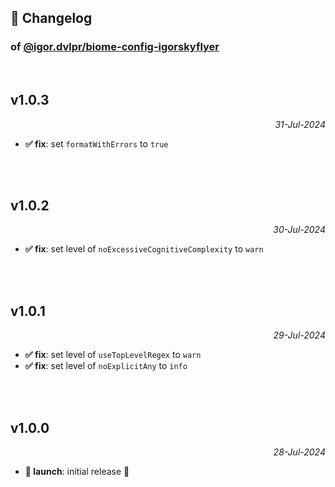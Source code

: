 ## 📒 Changelog

### of [@igor.dvlpr/biome-config-igorskyflyer](https://github.com/igorskyflyer/npm-biome-config-igorskyflyer)

<br>

## v1.0.3

<p align="right"><em>31-Jul-2024</em></p>

- **✅ fix**: set `formatWithErrors` to `true`

<br>
<br>

## v1.0.2

<p align="right"><em>30-Jul-2024</em></p>

- **✅ fix**: set level of `noExcessiveCognitiveComplexity` to `warn`

<br>
<br>

## v1.0.1

<p align="right"><em>29-Jul-2024</em></p>

- **✅ fix**: set level of `useTopLevelRegex` to `warn`
- **✅ fix**: set level of `noExplicitAny` to `info`

<br>
<br>

## v1.0.0

<p align="right"><em>28-Jul-2024</em></p>

- **🚀 launch**: initial release 🎉
